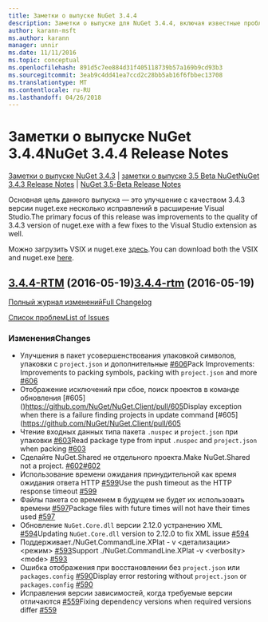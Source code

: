 ```yaml
---
title: Заметки о выпуске NuGet 3.4.4
description: Заметки о выпуске для NuGet 3.4.4, включая известные проблемы, исправленные ошибки, добавленные функции и DCR.
author: karann-msft
ms.author: karann
manager: unnir
ms.date: 11/11/2016
ms.topic: conceptual
ms.openlocfilehash: 891d5c7ee884d31f405118739b57a169b9cd93b3
ms.sourcegitcommit: 3eab9c4dd41ea7ccd2c28bb5ab16f6fbbec13708
ms.translationtype: MT
ms.contentlocale: ru-RU
ms.lasthandoff: 04/26/2018
---
```

# <a name="nuget-344-release-notes"></a><span data-ttu-id="35ed9-103">Заметки о выпуске NuGet 3.4.4</span><span class="sxs-lookup"><span data-stu-id="35ed9-103">NuGet 3.4.4 Release Notes</span></span>

<span data-ttu-id="35ed9-104">[Заметки о выпуске NuGet 3.4.3](../release-notes/nuget-3.4.3.md) | [заметки о выпуске 3.5 Beta NuGet](../release-notes/nuget-3.5-Beta.md)</span><span class="sxs-lookup"><span data-stu-id="35ed9-104">[NuGet 3.4.3 Release Notes](../release-notes/nuget-3.4.3.md) | [NuGet 3.5-Beta Release Notes](../release-notes/nuget-3.5-Beta.md)</span></span>

<span data-ttu-id="35ed9-105">Основная цель данного выпуска — это улучшение с качеством 3.4.3 версии nuget.exe несколько исправлений в расширение Visual Studio.</span><span class="sxs-lookup"><span data-stu-id="35ed9-105">The primary focus of this release was improvements to the quality of 3.4.3 version of nuget.exe with a few fixes to the Visual Studio extension as well.</span></span>

<span data-ttu-id="35ed9-106">Можно загрузить VSIX и nuget.exe [здесь](https://dist.nuget.org/index.html).</span><span class="sxs-lookup"><span data-stu-id="35ed9-106">You can download both the VSIX and nuget.exe [here](https://dist.nuget.org/index.html).</span></span>

## <a name="344-rtmhttpsgithubcomnugetnugetclienttree344-rtm-2016-05-19"></a><span data-ttu-id="35ed9-107">[3.4.4-RTM](https://github.com/NuGet/NuGet.Client/tree/3.4.4-rtm) (2016-05-19)</span><span class="sxs-lookup"><span data-stu-id="35ed9-107">[3.4.4-rtm](https://github.com/NuGet/NuGet.Client/tree/3.4.4-rtm) (2016-05-19)</span></span>

[<span data-ttu-id="35ed9-108">Полный журнал изменений</span><span class="sxs-lookup"><span data-stu-id="35ed9-108">Full Changelog</span></span>](https://github.com/NuGet/NuGet.Client/compare/3.5.0-beta-final...3.4.4-rtm)

[<span data-ttu-id="35ed9-109">Список проблем</span><span class="sxs-lookup"><span data-stu-id="35ed9-109">List of Issues</span></span>](https://github.com/NuGet/Home/issues?q=is%3Aissue+milestone%3A3.4.4+is%3Aclosed)

### <a name="changes"></a><span data-ttu-id="35ed9-110">Изменения</span><span class="sxs-lookup"><span data-stu-id="35ed9-110">Changes</span></span>

- <span data-ttu-id="35ed9-111">Улучшения в пакет усовершенствования упаковкой символов, упаковки с `project.json` и дополнительные [ \#606](https://github.com/NuGet/NuGet.Client/pull/606)</span><span class="sxs-lookup"><span data-stu-id="35ed9-111">Pack Improvements: Improvements to packing symbols, packing with `project.json` and more [\#606](https://github.com/NuGet/NuGet.Client/pull/606)</span></span>
- <span data-ttu-id="35ed9-112">Отображение исключений при сбое, поиск проектов в команде обновления [\#605] ()https://github.com/NuGet/NuGet.Client/pull/605</span><span class="sxs-lookup"><span data-stu-id="35ed9-112">Display exception when there is a failure finding projects in update command [\#605](https://github.com/NuGet/NuGet.Client/pull/605</span></span>
- <span data-ttu-id="35ed9-113">Чтение входных данных типа пакета `.nuspec` и `project.json` при упаковки [ \#603](https://github.com/NuGet/NuGet.Client/pull/603)</span><span class="sxs-lookup"><span data-stu-id="35ed9-113">Read package type from input `.nuspec` and `project.json` when packing [\#603](https://github.com/NuGet/NuGet.Client/pull/603)</span></span>
- <span data-ttu-id="35ed9-114">Сделайте NuGet.Shared не отдельного проекта.</span><span class="sxs-lookup"><span data-stu-id="35ed9-114">Make NuGet.Shared not a project.</span></span> [<span data-ttu-id="35ed9-115">\#602</span><span class="sxs-lookup"><span data-stu-id="35ed9-115">\#602</span></span>](https://github.com/NuGet/NuGet.Client/pull/602)
- <span data-ttu-id="35ed9-116">Использование времени ожидания принудительной как время ожидания ответа HTTP [ \#599](https://github.com/NuGet/NuGet.Client/pull/599)</span><span class="sxs-lookup"><span data-stu-id="35ed9-116">Use the push timeout as the HTTP response timeout [\#599](https://github.com/NuGet/NuGet.Client/pull/599)</span></span>
- <span data-ttu-id="35ed9-117">Файлы пакета со временем в будущем не будет их использовать времени [ \#597](https://github.com/NuGet/NuGet.Client/pull/597)</span><span class="sxs-lookup"><span data-stu-id="35ed9-117">Package files with future times will not have their times used [\#597](https://github.com/NuGet/NuGet.Client/pull/597)</span></span>
- <span data-ttu-id="35ed9-118">Обновление `NuGet.Core.dll` версии 2.12.0 устранению XML [ \#594](https://github.com/NuGet/NuGet.Client/pull/594)</span><span class="sxs-lookup"><span data-stu-id="35ed9-118">Updating `NuGet.Core.dll` version to 2.12.0 to fix XML issue [\#594](https://github.com/NuGet/NuGet.Client/pull/594)</span></span>
- <span data-ttu-id="35ed9-119">Поддерживает./NuGet.CommandLine.XPlat - v \<детализации\> \<режим\> [ \#593](https://github.com/NuGet/NuGet.Client/pull/593)</span><span class="sxs-lookup"><span data-stu-id="35ed9-119">Support ./NuGet.CommandLine.XPlat -v \<verbosity\> \<mode\> [\#593](https://github.com/NuGet/NuGet.Client/pull/593)</span></span>
- <span data-ttu-id="35ed9-120">Ошибка отображения при восстановлении без `project.json` или `packages.config` [ \#590](https://github.com/NuGet/NuGet.Client/pull/590)</span><span class="sxs-lookup"><span data-stu-id="35ed9-120">Display error restoring without `project.json` or `packages.config` [\#590](https://github.com/NuGet/NuGet.Client/pull/590)</span></span>
- <span data-ttu-id="35ed9-121">Исправления версии зависимостей, когда требуемые версии отличаются [ \#559](https://github.com/NuGet/NuGet.Client/pull/559)</span><span class="sxs-lookup"><span data-stu-id="35ed9-121">Fixing dependency versions when required versions differ [\#559](https://github.com/NuGet/NuGet.Client/pull/559)</span></span>